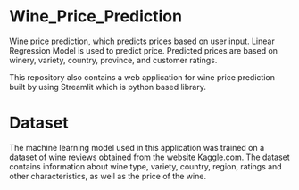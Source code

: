 ﻿# Wine_Price_Prediction
Wine price prediction, which predicts prices based on user input. Linear Regression Model is used to predict price. Predicted prices are based on winery, variety, country, province, and customer ratings.

This repository also contains a web application for wine price prediction built by using Streamlit which is python based library.

# Dataset
The machine learning model used in this application was trained on a dataset of wine reviews obtained from the website Kaggle.com. The dataset contains information about wine type, variety, country, region, ratings and other characteristics, as well as the price of the wine.
